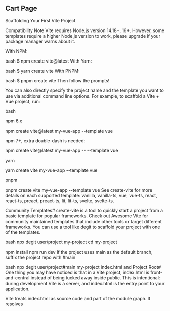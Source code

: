 ## Cart Page

Scaffolding Your First Vite Project

Compatibility Note Vite requires Node.js version 14.18+, 16+. However, some templates require a higher Node.js version to work, please upgrade if your package manager warns about it.

With NPM:

bash $ npm create vite@latest With Yarn:

bash $ yarn create vite With PNPM:

bash $ pnpm create vite Then follow the prompts!

You can also directly specify the project name and the template you want to use via additional command line options. For example, to scaffold a Vite + Vue project, run:

bash

npm 6.x

npm create vite@latest my-vue-app --template vue

npm 7+, extra double-dash is needed:

npm create vite@latest my-vue-app -- --template vue

yarn

yarn create vite my-vue-app --template vue

pnpm

pnpm create vite my-vue-app --template vue See create-vite for more details on each supported template: vanilla, vanilla-ts, vue, vue-ts, react, react-ts, preact, preact-ts, lit, lit-ts, svelte, svelte-ts.

Community Templates# create-vite is a tool to quickly start a project from a basic template for popular frameworks. Check out Awesome Vite for community maintained templates that include other tools or target different frameworks. You can use a tool like degit to scaffold your project with one of the templates.

bash npx degit user/project my-project cd my-project

npm install npm run dev If the project uses main as the default branch, suffix the project repo with #main

bash npx degit user/project#main my-project index.html and Project Root# One thing you may have noticed is that in a Vite project, index.html is front-and-central instead of being tucked away inside public. This is intentional: during development Vite is a server, and index.html is the entry point to your application.

Vite treats index.html as source code and part of the module graph. It resolves <script type="module" src="..."> that references your JavaScript source code. Even inline <script type="module"> and CSS referenced via also enjoy Vite-specific features. In addition, URLs inside index.html are automatically rebased so there's no need for special %PUBLIC_URL% placeholders.

Similar to static http servers, Vite has the concept of a "root directory" which your files are served from. You will see it referenced as throughout the rest of the docs. Absolute URLs in your source code will be resolved using the project root as base, so you can write code as if you are working with a normal static file server (except way more powerful!). Vite is also capable of handling dependencies that resolve to out-of-root file system locations, which makes it usable even in a monorepo-based setup.

Vite also supports multi-page apps with multiple .html entry points.

Specifying Alternative Root# Running vite starts the dev server using the current working directory as root. You can specify an alternative root with vite serve some/sub/dir.

Command Line Interface# In a project where Vite is installed, you can use the vite binary in your npm scripts, or run it directly with npx vite. Here are the default npm scripts in a scaffolded Vite project:

json { "scripts": { "dev": "vite", // start dev server, aliases: vite dev, vite serve "build": "vite build", // build for production "preview": "vite preview" // locally preview production build } } You can specify additional CLI options like --port or --https. For a full list of CLI options, run npx vite --help in your project.

Using Unreleased Commits# If you can't wait for a new release to test the latest features, you will need to clone the vite repo to your local machine and then build and link it yourself (pnpm is required):

bash git clone https://github.com/vitejs/vite.git cd vite pnpm install cd packages/vite pnpm run build pnpm link --global # you can use your preferred package manager for this step Then go to your Vite based project and run pnpm link --global vite (or the package manager that you used to link vite globally). Now restart the development server to ride on the bleeding edge
